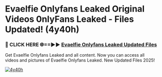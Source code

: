 # Evaelfie Onlyfans Leaked Original Videos 0nlyFans Leaked - Files Updated! (4y40h)

<h3>🔴 CLICK HERE 🌐==►► <a href="https://tinyurl.com/2wckxsce" rel="nofollow">Evaelfie Onlyfans Leaked Updated Files</a></h3>

Get Evaelfie Onlyfans Leaked and all content. Now you can access all videos and pictures of Evaelfie Onlyfans Leaked. New Updated Files 2025!

[![4y40h](https://i.imgur.com/AFduVYN.gif)](https://tinyurl.com/2wckxsce)
